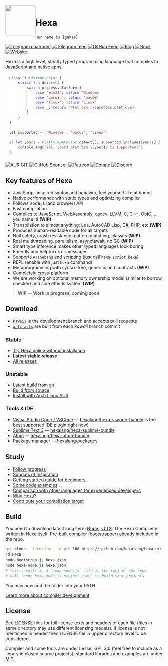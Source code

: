 <!-- markdownlint-disable MD033 -->
<!-- markdownlint-disable MD041 -->
<img align="left" width="96px" height="96px" src="https://hexalang.github.io/favicon/favicon-96x96.png" />
<!-- markdownlint-enable MD041 -->
<!-- markdownlint-enable MD033 -->

# Hexa

`Her name is [geksa]`

[![Telegram chatroom](https://img.shields.io/badge/chat-on%20telegram-blue.svg?logo=telegram)](https://t.me/hexalang)
[![Telegram feed](https://img.shields.io/badge/news-on%20telegram-blue.svg?logo=telegram)](https://t.me/s/hexalang_news)
[![GitHub Feed](https://img.shields.io/badge/github-feed-green.svg?logo=GitHub)](https://t.me/hexalang_github)
[![Blog](https://img.shields.io/badge/read-blog-CC317C.svg)](https://hexalang.github.io/book/hexa-compiles-itself)
[![Book](https://img.shields.io/badge/learn-book-5F5FFB.svg)](https://hexalang.github.io/book/)
[![Website](https://img.shields.io/badge/web-hexalang.github.io-3fa5bf.svg)](https://hexalang.github.io)

Hexa is a high level, strictly typed programming language that compiles to JavaScript and native apps

[![Try Hexa online without installation](preview.png?raw=true)](https://hexalang.github.io/try/)

[![AUR GIT](https://img.shields.io/badge/archlinux--aur-hexa--git-0088CC.svg?logo=Arch-Linux)](https://aur.archlinux.org/packages/hexa-git)
[![GitHub Sponsor](https://img.shields.io/static/v1?label=Sponsor&message=%E2%9D%A4&logo=GitHub&color=%23fe8e86)](https://github.com/sponsors/PeyTy)
[![Patreon](https://img.shields.io/badge/Patreon-become%20a%20patron-F86753.svg)](https://www.patreon.com/PeyTy)
[![Donate](https://img.shields.io/badge/Sponsor-crypto%20and%20$-gold.svg)](https://hexalang.github.io/donate/)
[![Discord](https://img.shields.io/badge/Discord-join-758EDC.svg?logo=discord)](https://discord.gg/SsAWf9M)

## Key features of Hexa

- JavaScript-inspired syntax and behavior, feel yourself like at home!
- Native performance with static types and optimizing compiler
- Follows node.js (and browser) API
- Fast compilation
- Compiles to JavaScript, WebAssembly, [osdev](https://github.com/GreenteaOS/Tofita), LLVM, C, C++, ObjC, ... you name it! **(WIP)**
- Transpilation to almost anything: Lua, AutoCAD Lisp, C#, PHP, etc **(WIP)**
- Produces human-readable code for all targets
- Null safety, crash resistance, pattern matching, classes **(WIP)**
- Real multithreading, parallelism, async\await, no GC **(WIP)**
- Smart type inference makes other typed languages look boring
- Friendly and helpful error messages
- Supports `#!shebang` and scripting (just call `hexa script.hexa`)
- REPL (enable with just `hexa` command)
- Metaprogramming with syntax-tree, generics and contracts **(WIP)**
- Completely cross-platform
- We are working on optional memory ownership model (similar to borrow checker) and side effects system **(WIP)**

> **WIP — Work in progress, coming soon**

## Download

- [`kawaii`](https://github.com/hexalang/hexa/tree/kawaii) is the development branch and accepts pull requests
- [`artifacts`](https://ci.appveyor.com/project/PeyTy/hexa/build/artifacts) are built from each *kawaii* branch commit

### Stable

- [Try Hexa online without installation](https://hexalang.github.io/try/)
- [**Latest stable release**](https://github.com/hexalang/hexa/releases/latest)
- [All releases](https://github.com/hexalang/hexa/releases)

### Unstable

- [Latest build from git](https://ci.appveyor.com/project/PeyTy/hexa/build/artifacts)
- [Build from source](https://github.com/hexalang/hexa#build)
- [Install with Arch Linux AUR](https://aur.archlinux.org/packages/hexa-git)

### Tools & IDE

- [Visual Studio Code / VSCode](https://marketplace.visualstudio.com/items?itemName=PeyTy.vshexa) — [hexalang/hexa-vscode-bundle](https://github.com/hexalang/hexa-vscode-bundle) is the best supported IDE plugin right now!
- [Sublime Text 3](https://packagecontrol.io/packages/Hexa) — [hexalang/hexa-sublime-bundle](https://github.com/hexalang/hexa-sublime-bundle)
- [Atom](https://atom.io/packages/hexa) — [hexalang/hexa-atom-bundle](https://github.com/hexalang/hexa-atom-bundle)
- [Package manager](https://hexalang.github.io/book/package-manager) — [hexalang/packages](https://github.com/hexalang/packages)

## Study

- [Follow progress](https://github.com/hexalang/hexa/issues)
- [Sources of inspiration](https://hexalang.github.io/book/syntax-and-inspiration)
- [Getting started guide for beginners](https://hexalang.github.io/book/hello-hexa)
- [Some code examples](https://hexalang.github.io/book/syntax-examples)
- [Comparison with other languages for experienced developers](https://hexalang.github.io/book/comparison-with-other-languages)
- [Why Hexa?](https://hexalang.github.io/book/why-hexa)
- [Contribute your compilation target](https://hexalang.github.io/book/third-party-compilation-targets)

## Build

You need to download latest long-term [Node.js LTS](https://nodejs.org/en/download/).
The Hexa Compiler is written in Hexa itself. Pre-built compiler (bootstrapper) already included in the repo.

```sh
git clone --recursive --depth 100 https://github.com/hexalang/Hexa.git
cd Hexa
node bootstrap.js hexa.json
node hexa-node.js hexa.json
# This results in a `hexa-node.js` file in the root of the repo
# Call `node hexa-node.js project.json` to build your projects
```

You may now add the folder into your PATH.

[Learn more about compiler development](https://hexalang.github.io/book/lexer)

## License

See LICENSE files for full license texts and headers of each file
(files in same directory may use different licensing models).
If license is not mentioned in header then LICENSE file in upper directory level to be considered.

Compiler and some tools are under Lesser GPL 3.0 (feel free to include as a library in closed source projects),
standard libraries and examples are under MIT.
